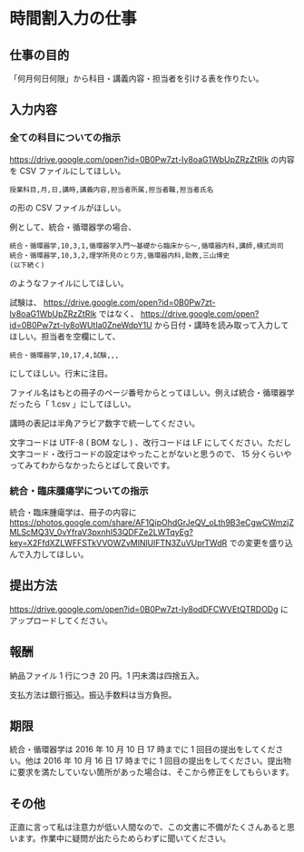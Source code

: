 # 時間割入力の仕事

## 仕事の目的

「何月何日何限」から科目・講義内容・担当者を引ける表を作りたい。

## 入力内容

### 全ての科目についての指示

https://drive.google.com/open?id=0B0Pw7zt-Iy8oaG1WbUpZRzZtRlk の内容を CSV ファイルにしてほしい。

```
授業科目,月,日,講時,講義内容,担当者所属,担当者職,担当者氏名
```

の形の CSV ファイルがほしい。

例として、統合・循環器学の場合、

```
統合・循環器学,10,3,1,循環器学入門〜基礎から臨床から〜,循環器内科,講師,横式尚司
統合・循環器学,10,3,2,理学所見のとり方,循環器内科,助教,三山博史
(以下続く)
```

のようなファイルにしてほしい。

試験は、 https://drive.google.com/open?id=0B0Pw7zt-Iy8oaG1WbUpZRzZtRlk ではなく、 https://drive.google.com/open?id=0B0Pw7zt-Iy8oWUtIa0ZneWdpY1U から日付・講時を読み取って入力してほしい。担当者を空欄にして、

```
統合・循環器学,10,17,4,試験,,,
```

にしてほしい。行末に注目。

ファイル名はもとの冊子のページ番号からとってほしい。例えば統合・循環器学だったら「 1.csv 」にしてほしい。

講時の表記は半角アラビア数字で統一してください。

文字コードは UTF-8 ( BOM なし ) 、改行コードは LF にしてください。ただし文字コード・改行コードの設定はやったことがないと思うので、 15 分くらいやってみてわからなかったらとばして良いです。

### 統合・臨床腫瘍学についての指示

統合・臨床腫瘍学は、冊子の内容に https://photos.google.com/share/AF1QipOhdGrJeQV_oLth9B3eCgwCWmzjZMLScMQ3V_0vYfraV3pxnhI53QDFZe2LWTqyEg?key=X2FfdXZLWFFSTkVVOWZvMlNlUlFTN3ZuVUprTWdR での変更を盛り込んで入力してほしい。

## 提出方法

https://drive.google.com/open?id=0B0Pw7zt-Iy8odDFCWVEtQTRDODg にアップロードしてください。

## 報酬

納品ファイル 1 行につき 20 円。1 円未満は四捨五入。

支払方法は銀行振込。振込手数料は当方負担。

## 期限

統合・循環器学は 2016 年 10 月 10 日 17 時までに 1 回目の提出をしてください。他は 2016 年 10 月 16 日 17 時までに 1 回目の提出をしてください。提出物に要求を満たしていない箇所があった場合は、そこから修正をしてもらいます。

## その他

正直に言って私は注意力が低い人間なので、この文書に不備がたくさんあると思います。作業中に疑問が出たらためらわずに聞いてください。
